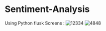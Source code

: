 # Sentiment-Analysis
Using Python flusk
Screens :
![12334](https://github.com/ikhlas1936/Sentiment-Analysis/assets/129891260/15921a5c-e8e3-4a47-9539-b2787d2f8517)
![4848](https://github.com/ikhlas1936/Sentiment-Analysis/assets/129891260/4d7a805e-5b87-4c02-a71a-fe941fcf009a)
